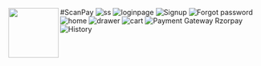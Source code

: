 #ScanPay
<img align="left" width="100" height="100" src="http://www.fillmurray.com/100/100">
![ss](https://user-images.githubusercontent.com/47949413/95170311-e23add80-07d1-11eb-960c-2d7ace0604f2.jpg)
![loginpage](https://user-images.githubusercontent.com/47949413/95170334-e7982800-07d1-11eb-9bd1-15c3b3e7ca1b.jpg)
![Signup](https://user-images.githubusercontent.com/47949413/95170348-ee269f80-07d1-11eb-9ef6-6601f24ff710.jpg)
![Forgot password](https://user-images.githubusercontent.com/47949413/95170359-f252bd00-07d1-11eb-9509-a2b7ec4a6811.jpg)
![home](https://user-images.githubusercontent.com/47949413/95170371-f7177100-07d1-11eb-8d3d-39888e4001b9.jpg)
![drawer](https://user-images.githubusercontent.com/47949413/95170394-fe3e7f00-07d1-11eb-927d-06d7ab77cc7d.jpg)
![cart](https://user-images.githubusercontent.com/47949413/95170397-ff6fac00-07d1-11eb-97c2-690505eb9bf5.jpg)
![Payment Gateway Rzorpay](https://user-images.githubusercontent.com/47949413/95170415-04346000-07d2-11eb-8ce3-7c4788b4b0ef.jpg)
![History](https://user-images.githubusercontent.com/47949413/95170428-0991aa80-07d2-11eb-9e47-ea4f7a58e4aa.jpg)
